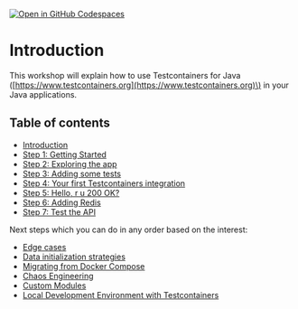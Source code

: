 [![Open in GitHub Codespaces](https://github.com/codespaces/badge.svg)](https://github.com/codespaces/new?hide_repo_select=true&ref=master&repo=140400673&machine=standardLinux32gb&location=WestEurope)

# Introduction

This workshop will explain how to use Testcontainers for Java \([https://www.testcontainers.org](https://www.testcontainers.org)\) in your Java applications.

## Table of contents

* [Introduction](README.md)
* [Step 1: Getting Started](step-1-getting-started.md)
* [Step 2: Exploring the app](step-2-exploring-the-app.md)
* [Step 3: Adding some tests](step-3-adding-some-tests.md)
* [Step 4: Your first Testcontainers integration](step-4-your-first-testcontainers-integration.md)
* [Step 5: Hello, r u 200 OK?](step-5-dude-r-u-200-ok.md)
* [Step 6: Adding Redis](step-6-adding-redis.md)
* [Step 7: Test the API](step-7-test-the-api.md)

Next steps which you can do in any order based on the interest:
* [Edge cases](step-extra-edge-cases.md)
* [Data initialization strategies](step-extra-data-init-strategies.md)
* [Migrating from Docker Compose](step-extra-migrating-from-docker-compose.md)
* [Chaos Engineering](step-extra-chaos-engineering.md)
* [Custom Modules](step-extra-custom-modules.md)
* [Local Development Environment with Testcontainers](step-extra-local-development-environment.md)


